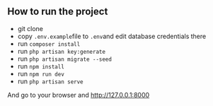 ## How to run the project

- git clone
- copy `.env.example`file to `.env`and edit database credentials there
- run `composer install`
- run `php artisan key:generate`
- run `php artisan migrate --seed`
- run `npm install`
- run `npm run dev`
- run `php artisan serve`

And go to your browser and http://127.0.0.1:8000
